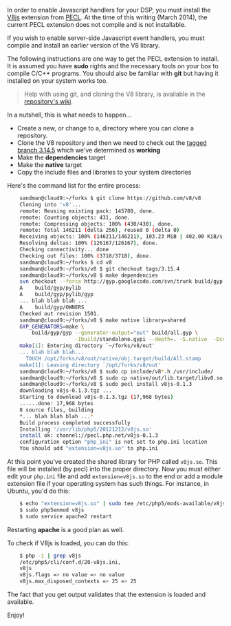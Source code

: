 In order to enable Javascript handlers for your DSP, you must install the [V8js](http://pecl.php.net/package/v8js) extension from [PECL](http://pecl.php.net). At the time of this writing (March 2014), the current PECL extension does not compile and is not installable.

If you wish to enable server-side Javascript event handlers, you must compile and install an earlier version of the V8 library.

The following instructions are one way to get the PECL extension to install. It is assumed you have **sudo** rights and the necessary tools on your box to compile C/C++ programs. You should also be familiar with **git** but having it installed on your system works too.

> Help with using git, and cloning the V8 library, is available in the [repository's wiki](https://code.google.com/p/v8/wiki/UsingGit).

In a nutshell, this is what needs to happen...

 * Create a new, or change to a, directory where you can clone a repository.
 * Clone the V8 repository and then we need to check out the [tagged branch 3.14.5](https://github.com/v8/v8/tree/3.15.4) which we've determined as **working**
 * Make the **dependencies** target
 * Make the **native** target
 * Copy the include files and libraries to your system directories

Here's the command list for the entire process:

```bash
	sandman@cloud9:~/forks $ git clone https://github.com/v8/v8
	Cloning into 'v8'...
	remote: Reusing existing pack: 145780, done.
	remote: Counting objects: 431, done.
	remote: Compressing objects: 100% (430/430), done.
	remote: Total 146211 (delta 256), reused 0 (delta 0)
	Receiving objects: 100% (146211/146211), 103.23 MiB | 402.00 KiB/s, done.
	Resolving deltas: 100% (126167/126167), done.
	Checking connectivity... done
	Checking out files: 100% (3718/3718), done.
	sandman@cloud9:~/forks $ cd v8
	sandman@cloud9:~/forks/v8 $ git checkout tags/3.15.4
	sandman@cloud9:~/forks/v8 $ make dependencies
	svn checkout --force http://gyp.googlecode.com/svn/trunk build/gyp --revision 1501
	A    build/gyp/pylib
	A    build/gyp/pylib/gyp
	... blah blah blah ...
    A    build/gyp/OWNERS
    Checked out revision 1501.
	sandman@cloud9:~/forks/v8 $ make native library=shared
	GYP_GENERATORS=make \
		build/gyp/gyp --generator-output="out" build/all.gyp \
					  -Ibuild/standalone.gypi --depth=. -S.native  -Dcomponent=shared_library -Dv8_can_use_vfp3_instructions=true
	make[1]: Entering directory `~/forks/v8/out'
	... blah blah blah...
	  TOUCH /opt/forks/v8/out/native/obj.target/build/All.stamp
	make[1]: Leaving directory `/opt/forks/v8/out'
	sandman@cloud9:~/forks/v8 $ sudo cp include/v8*.h /usr/include/
	sandman@cloud9:~/forks/v8 $ sudo cp native/out/lib.target/libv8.so /usr/lib/libv8.so
	sandman@cloud9:~/forks/v8 $ sudo pecl install v8js-0.1.3
	downloading v8js-0.1.3.tgz ...
	Starting to download v8js-0.1.3.tgz (17,968 bytes)
	......done: 17,968 bytes
	8 source files, building
	*... blah blah blah ...*
	Build process completed successfully
	Installing '/usr/lib/php5/20121212/v8js.so'
	install ok: channel://pecl.php.net/v8js-0.1.3
	configuration option "php_ini" is not set to php.ini location
	You should add "extension=v8js.so" to php.ini
```

At this point you've created the shared library for PHP called `v8js.so`. This file will be installed (by pecl) into the proper directory. Now you must either edit your `php.ini` file and add `extension=v8js.so` to the end or add a module extension file if your operating system has such things. For instance, in Ubuntu, you'd do this:

```bash
	$ echo "extension=v8js.so" | sudo tee /etc/php5/mods-available/v8js.ini
	$ sudo php5enmod v8js
 	$ sudo service apache2 restart
```

Restarting **apache** is a good plan as well.

To check if V8js is loaded, you can do this:

```bash
	$ php -i | grep v8js
	/etc/php5/cli/conf.d/20-v8js.ini,
	v8js
	v8js.flags => no value => no value
	v8js.max_disposed_contexts => 25 => 25
```

The fact that you get output validates that the extension is loaded and available.

Enjoy!